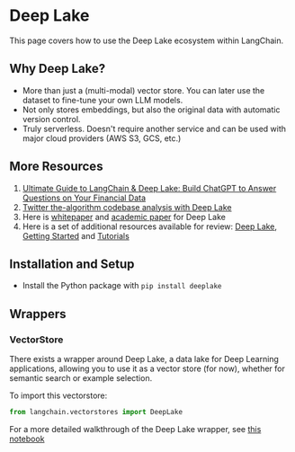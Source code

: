 # Deep Lake
This page covers how to use the Deep Lake ecosystem within LangChain.

## Why Deep Lake?
- More than just a (multi-modal) vector store. You can later use the dataset to fine-tune your own LLM models.
- Not only stores embeddings, but also the original data with automatic version control.
- Truly serverless. Doesn't require another service and can be used with major cloud providers (AWS S3, GCS, etc.)

## More Resources
1. [Ultimate Guide to LangChain & Deep Lake: Build ChatGPT to Answer Questions on Your Financial Data](https://www.activeloop.ai/resources/ultimate-guide-to-lang-chain-deep-lake-build-chat-gpt-to-answer-questions-on-your-financial-data/)
2. [Twitter the-algorithm codebase analysis with Deep Lake](../use_cases/code/twitter-the-algorithm-analysis-deeplake.ipynb)
3. Here is [whitepaper](https://www.deeplake.ai/whitepaper) and [academic paper](https://arxiv.org/pdf/2209.10785.pdf) for Deep Lake
4. Here is a set of additional resources available for review: [Deep Lake](https://github.com/activeloopai/deeplake), [Getting Started](https://docs.activeloop.ai/getting-started) and [Tutorials](https://docs.activeloop.ai/hub-tutorials)

## Installation and Setup
- Install the Python package with `pip install deeplake`

## Wrappers

### VectorStore

There exists a wrapper around Deep Lake, a data lake for Deep Learning applications, allowing you to use it as a vector store (for now), whether for semantic search or example selection.

To import this vectorstore:
```python
from langchain.vectorstores import DeepLake
```


For a more detailed walkthrough of the Deep Lake wrapper, see [this notebook](../modules/indexes/vectorstores/examples/deeplake.ipynb)
